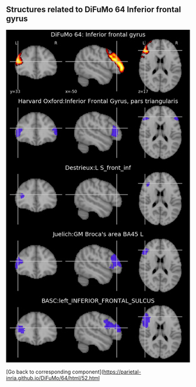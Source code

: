 


## Structures related to DiFuMo 64 Inferior frontal gyrus

![52](52.jpg "Structures related to DiFuMo 64 Inferior frontal gyrus")

[Go back to corresponding component](https://parietal-inria.github.io/DiFuMo/64/html/52.html